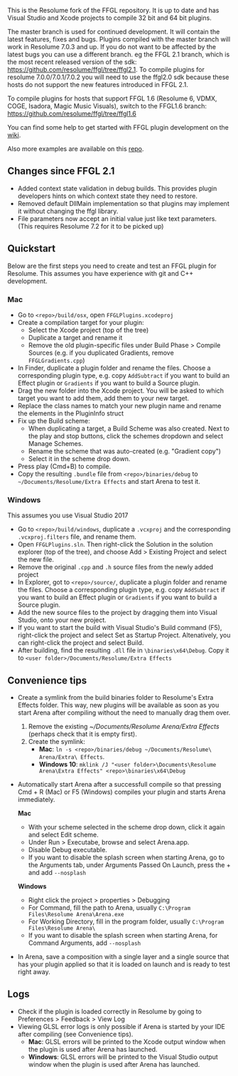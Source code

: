 This is the Resolume fork of the FFGL repository. It is up to date and has Visual Studio and Xcode projects to compile 32 bit and 64 bit plugins.

The master branch is used for continued development. It will contain the latest features, fixes and bugs. Plugins compiled with the master branch will work in Resolume 7.0.3 and up.
If you do not want to be affected by the latest bugs you can use a different branch. eg the FFGL 2.1 branch, which is the most recent released version of the sdk: https://github.com/resolume/ffgl/tree/ffgl2.1. To compile plugins for resolume 7.0.0/7.0.1/7.0.2 you will need to use the ffgl2.0 sdk because these hosts do not support the new features introduced in FFGL 2.1.

To compile plugins for hosts that support FFGL 1.6 (Resolume 6, VDMX, COGE, Isadora, Magic Music Visuals), switch to the FFGL1.6 branch: https://github.com/resolume/ffgl/tree/ffgl1.6

You can find some help to get started with FFGL plugin development on the [wiki](https://github.com/resolume/ffgl/wiki).

Also more examples are available on this [repo](https://github.com/flyingrub/ffgl/tree/more/).

## Changes since FFGL 2.1
- Added context state validation in debug builds. This provides plugin developers hints on which context state they need to restore.
- Removed default DllMain implementation so that plugins may implement it without changing the ffgl library.
- File parameters now accept an initial value just like text parameters. (This requires Resolume 7.2 for it to be picked up)


## Quickstart

Below are the first steps you need to create and test an FFGL plugin for Resolume. This assumes you have experience with git and C++ development.

### Mac

- Go to `<repo>/build/osx`, open `FFGLPlugins.xcodeproj`
- Create a compilation target for your plugin:
	- Select the Xcode project (top of the tree)
	- Duplicate a target and rename it
	- Remove the old plugin-specific files under Build Phase > Compile Sources (e.g. if you duplicated Gradients, remove `FFGLGradients.cpp`)
- In Finder, duplicate a plugin folder and rename the files. Choose a corresponding plugin type, e.g. copy `AddSubtract` if you want to build an Effect plugin or `Gradients` if you want to build a Source plugin.
- Drag the new folder into the Xcode project. You will be asked to which target you want to add them, add them to your new target.
- Replace the class names to match your new plugin name and rename the elements in the PluginInfo struct
- Fix up the Build scheme:
	- When duplicating a target, a Build Scheme was also created. Next to the play and stop buttons, click the schemes dropdown and select Manage Schemes. 
	- Rename the scheme that was auto-created (e.g. "Gradient copy")
	- Select it in the scheme drop down.
- Press play (Cmd+B) to compile.
- Copy the resulting `.bundle` file from `<repo>/binaries/debug` to `~/Documents/Resolume/Extra Effects` and start Arena to test it.

### Windows 

This assumes you use Visual Studio 2017

- Go to `<repo>/build/windows`, duplicate a `.vcxproj` and the corresponding `.vcxproj.filters` file, and rename them.
- Open `FFGLPlugins.sln`. Then right-click the Solution in the solution explorer (top of the tree), and choose Add > Existing Project and select the new file.
- Remove the original `.cpp` and `.h` source files from the newly added project
- In Explorer, got to `<repo>/source/`, duplicate a plugin folder and rename the files. Choose a corresponding plugin type, e.g. copy `AddSubtract` if you want to build an Effect plugin or `Gradients` if you want to build a Source plugin.
- Add the new source files to the project by dragging them into Visual Studio, onto your new project.
- If you want to start the build with Visual Studio's Build command (F5), right-click the project and select Set as Startup Project. Altenatively, you can right-click the project and select Build.
- After building, find the resulting `.dll` file in `\binaries\x64\Debug`. Copy it to `<user folder>/Documents/Resolume/Extra Effects`

## Convenience tips

- Create a symlink from the build binaries folder to Resolume's Extra Effects folder. This way, new plugins will be available as soon as you start Arena after compiling without the need to manually drag them over.
	1. Remove the existing _~/Documents/Resolume Arena/Extra Effects_ (perhaps check that it is empty first).
	2. Create the symlink: 
		- **Mac**: `ln -s <repo>/binaries/debug ~/Documents/Resolume\ Arena/Extra\ Effects`. 
		- **Windows 10**: `mklink /J "<user folder>\Documents\Resolume Arena\Extra Effects" <repo>\binaries\x64\Debug`

- Automatically start Arena after a successfull compile so that pressing Cmd + R (Mac) or F5 (Windows) compiles your plugin and starts Arena immediately.

	**Mac**
	
	- With your scheme selected in the scheme drop down, click it again and select Edit scheme.
	- Under Run > Executabe, browse and select Arena.app.
	- Disable Debug executable.
	- If you want to disable the splash screen when starting Arena, go to the Arguments tab, under Arguments Passed On Launch, press the + and add `--nosplash`

	**Windows**
	
	- Right click the project > properties > Debugging
	- For Command, fill the path to Arena, usually `C:\Program Files\Resolume Arena\Arena.exe`
	- For Working Directory, fill in the program folder, usually `C:\Program Files\Resolume Arena\`
	- If you want to disable the splash screen when starting Arena, for Command Arguments, add `--nosplash`
	
- In Arena, save a composition with a single layer and a single source that has your plugin applied so that it is loaded on launch and is ready to test right away.

## Logs

- Check if the plugin is loaded correctly in Resolume by going to Preferences > Feedback > View Log
- Viewing GLSL error logs is only possible if Arena is started by your IDE after compiling (see Convenience tips).
	- **Mac**: GLSL errors will be printed to the Xcode output window when the plugin is used after Arena has launched.
	- **Windows**: GLSL errors will be printed to the Visual Studio output window when the plugin is used after Arena has launched. 
